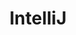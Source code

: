 ---
title: IntelliJ
description: The Aion4j plugin for IntelliJ is packed with features that can help speed up your contract development. You can compile, deploy, and call your contract to a local or remote node, all from within the IntelliJ IDE.
weight: 1
---